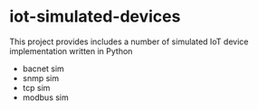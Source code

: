 # iot-simulated-devices
This project provides includes a number of simulated IoT device implementation written in Python
- bacnet sim
- snmp sim
- tcp sim
- modbus sim
